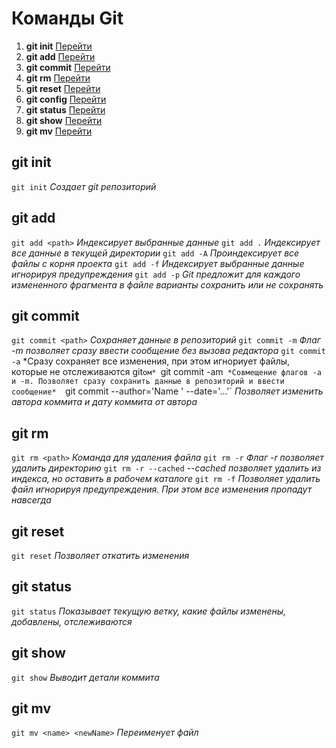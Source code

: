 # Команды Git

1. **git init** [Перейти](#git_init)
2. **git add** [Перейти](#git_add)
3. **git commit** [Перейти](#git_commit)
4. **git rm** [Перейти](#git_rm)
5. **git reset** [Перейти](#git_reset)
6. **git config** [Перейти](#git_config)
7. **git status** [Перейти](#git_status)
8. **git show** [Перейти](#git_show)
9. **git mv** [Перейти](#git_mv)

## <a id="git_init">git init</a>
`git init`  *Создает git репозиторий*

## <a id="git_add">git add</a>
`git add <path>`  *Индексирует выбранные данные*
`git add .` *Индексирует все данные в текущей директории*
`git add -A`  *Проиндексирует все файлы с корня проекта*
`git add -f`  *Индексирует выбранные данные игнорируя предупреждения*
`git add -p`  *Git предложит для каждого измененного фрагмента в файле варианты сохранить или не сохранять*

## <a id="git_commit">git commit</a>
`git commit <path>`  *Сохраняет данные в репозиторий*
`git commit -m`  *Флаг -m позволяет сразу ввести сообщение без вызова редактора*
`git commit -a`  *Сразу сохраняет все изменения, при этом игнориует файлы, которые не отслеживаются git`ом*
`git commit -am`  *Совмещение флагов -a и -m. Позволяет сразу сохранить данные в репозиторий и ввести сообщение*  
`git commit --author='Name <email>' --date='...'` *Позволяет изменить автора коммита и дату коммита от автора*

## <a id="git_rm">git rm</a>
`git rm <path>`  *Команда для удаления файла*
`git rm -r`  *Флаг -r позволяет удалить директорию*
`git rm -r --cached`  *--cached позволяет удалить из индекса, но оставить в рабочем каталоге*
`git rm -f`  *Позволяет удалить файл игнорируя предупреждения. При этом все изменения пропадут навсегда*

## <a id="git_reset">git reset</a>
`git reset`  *Позволяет откатить изменения*

## <a id="git_status">git status</a>
`git status`  *Показывает текущую ветку, какие файлы изменены, добавлены, отслеживаются*

## <a id="git_show">git show</a>
`git show`  *Выводит детали коммита*

## <a id="git_mv">git mv</a>
`git mv <name> <newName>`  *Переименует файл*
